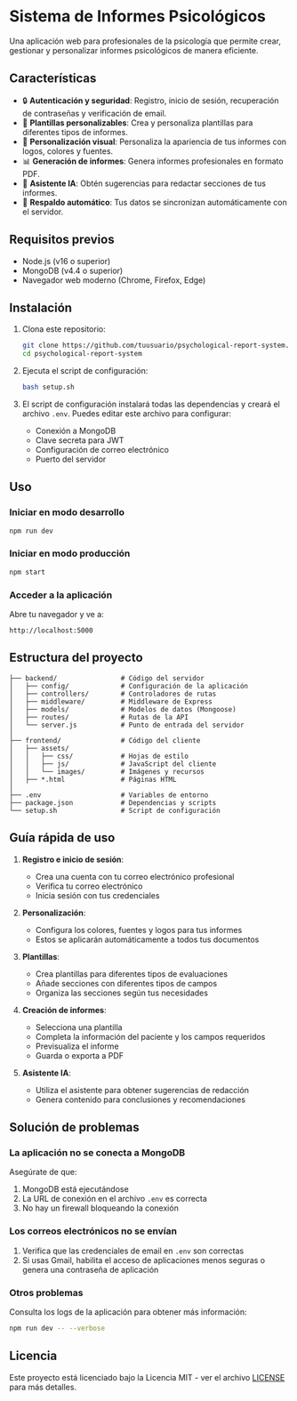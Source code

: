 # Sistema de Informes Psicológicos

Una aplicación web para profesionales de la psicología que permite crear, gestionar y personalizar informes psicológicos de manera eficiente.

## Características

- 🔒 **Autenticación y seguridad**: Registro, inicio de sesión, recuperación de contraseñas y verificación de email.
- 📝 **Plantillas personalizables**: Crea y personaliza plantillas para diferentes tipos de informes.
- 🎨 **Personalización visual**: Personaliza la apariencia de tus informes con logos, colores y fuentes.
- 📊 **Generación de informes**: Genera informes profesionales en formato PDF.
- 🤖 **Asistente IA**: Obtén sugerencias para redactar secciones de tus informes.
- 💾 **Respaldo automático**: Tus datos se sincronizan automáticamente con el servidor.

## Requisitos previos

- Node.js (v16 o superior)
- MongoDB (v4.4 o superior)
- Navegador web moderno (Chrome, Firefox, Edge)

## Instalación

1. Clona este repositorio:
   ```bash
   git clone https://github.com/tuusuario/psychological-report-system.git
   cd psychological-report-system
   ```

2. Ejecuta el script de configuración:
   ```bash
   bash setup.sh
   ```

3. El script de configuración instalará todas las dependencias y creará el archivo `.env`. Puedes editar este archivo para configurar:
   - Conexión a MongoDB
   - Clave secreta para JWT
   - Configuración de correo electrónico
   - Puerto del servidor

## Uso

### Iniciar en modo desarrollo

```bash
npm run dev
```

### Iniciar en modo producción

```bash
npm start
```

### Acceder a la aplicación

Abre tu navegador y ve a:
```
http://localhost:5000
```

## Estructura del proyecto

```
├── backend/                # Código del servidor
│   ├── config/             # Configuración de la aplicación
│   ├── controllers/        # Controladores de rutas
│   ├── middleware/         # Middleware de Express
│   ├── models/             # Modelos de datos (Mongoose)
│   ├── routes/             # Rutas de la API
│   └── server.js           # Punto de entrada del servidor
│
├── frontend/               # Código del cliente
│   ├── assets/
│   │   ├── css/            # Hojas de estilo
│   │   ├── js/             # JavaScript del cliente
│   │   └── images/         # Imágenes y recursos
│   ├── *.html              # Páginas HTML
│
├── .env                    # Variables de entorno
├── package.json            # Dependencias y scripts
└── setup.sh                # Script de configuración
```

## Guía rápida de uso

1. **Registro e inicio de sesión**:
   - Crea una cuenta con tu correo electrónico profesional
   - Verifica tu correo electrónico
   - Inicia sesión con tus credenciales

2. **Personalización**:
   - Configura los colores, fuentes y logos para tus informes
   - Estos se aplicarán automáticamente a todos tus documentos

3. **Plantillas**:
   - Crea plantillas para diferentes tipos de evaluaciones
   - Añade secciones con diferentes tipos de campos
   - Organiza las secciones según tus necesidades

4. **Creación de informes**:
   - Selecciona una plantilla
   - Completa la información del paciente y los campos requeridos
   - Previsualiza el informe
   - Guarda o exporta a PDF

5. **Asistente IA**:
   - Utiliza el asistente para obtener sugerencias de redacción
   - Genera contenido para conclusiones y recomendaciones

## Solución de problemas

### La aplicación no se conecta a MongoDB

Asegúrate de que:
1. MongoDB está ejecutándose
2. La URL de conexión en el archivo `.env` es correcta
3. No hay un firewall bloqueando la conexión

### Los correos electrónicos no se envían

1. Verifica que las credenciales de email en `.env` son correctas
2. Si usas Gmail, habilita el acceso de aplicaciones menos seguras o genera una contraseña de aplicación

### Otros problemas

Consulta los logs de la aplicación para obtener más información:
```bash
npm run dev -- --verbose
```

## Licencia

Este proyecto está licenciado bajo la Licencia MIT - ver el archivo [LICENSE](LICENSE) para más detalles.